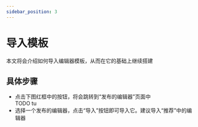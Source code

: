 ```yaml
---
sidebar_position: 3
---
```


# 导入模板

本文将会介绍如何导入编辑器模板，从而在它的基础上继续搭建


## 具体步骤

<!-- 1.[点我](https://meta3d-production-5eol5gce9a6b9c-1302358347.tcloudbaseapp.com)进入平台，登录后会跳转到用户中心 -->
- 点击下图红框中的按钮，将会跳转到“发布的编辑器”页面中   
TODO tu
- 选择一个发布的编辑器，点击“导入”按钮即可导入它。建议导入“推荐”中的编辑器

